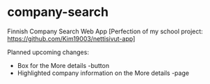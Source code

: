 # company-search
Finnish Company Search Web App
[Perfection of my school project: https://github.com/Kim19003/nettisivut-app]

Planned upcoming changes:
- Box for the More details -button
- Highlighted company information on the More details -page
